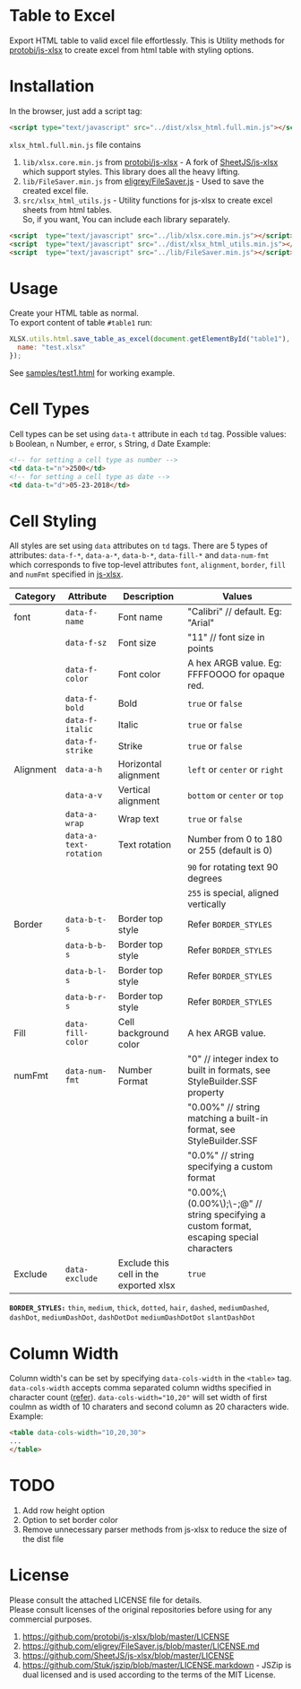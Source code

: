 # Table to Excel

Export HTML table to valid excel file effortlessly.
This is Utility methods for [protobi/js-xlsx](https://github.com/protobi/js-xlsx) to create excel from html table with styling options.

# Installation

In the browser, just add a script tag:

```html
<script type="text/javascript" src="../dist/xlsx_html.full.min.js"></script>
```

`xlsx_html.full.min.js` file contains

1. `lib/xlsx.core.min.js` from [protobi/js-xlsx](https://github.com/protobi/js-xlsx) - A fork of [SheetJS/js-xlsx](https://github.com/SheetJS/js-xlsx) which support styles. This library does all the heavy lifting.
2. `lib/FileSaver.min.js` from [eligrey/FileSaver.js](https://github.com/eligrey/FileSaver.js/) - Used to save the created excel file.
3. `src/xlsx_html_utils.js` - Utility functions for js-xlsx to create excel sheets from html tables.  
   So, if you want, You can include each library separately.

```html
<script  type="text/javascript" src="../lib/xlsx.core.min.js"></script>
<script  type="text/javascript" src="../dist/xlsx_html_utils.min.js"></script>
<script  type="text/javascript" src="../lib/FileSaver.min.js"></script>
```

# Usage

Create your HTML table as normal.  
To export content of table `#table1` run:

```javascript
XLSX.utils.html.save_table_as_excel(document.getElementById("table1"), {
  name: "test.xlsx"
});
```

See [samples/test1.html](https://github.com/linways/table-to-excel/blob/master/samples/test1.html) for working example.

# Cell Types

Cell types can be set using `data-t` attribute in each `td` tag.
Possible values: `b` Boolean, `n` Number, `e` error, `s` String, `d` Date
Example:

```html
<!-- for setting a cell type as number -->
<td data-t="n">2500</td>
<!-- for setting a cell type as date -->
<td data-t="d">05-23-2018</td>
```

# Cell Styling

All styles are set using `data` attributes on `td` tags.
There are 5 types of attributes: `data-f-*`, `data-a-*`, `data-b-*`, `data-fill-*` and `data-num-fmt` which corresponds to five top-level attributes `font`, `alignment`, `border`, `fill` and `numFmt` specified in [js-xlsx](https://github.com/protobi/js-xlsx).

| Category  | Attribute              | Description                            | Values                                                                                      |
| --------- | ---------------------- | -------------------------------------- | ------------------------------------------------------------------------------------------- |
| font      | `data-f-name`          | Font name                              | "Calibri" // default. Eg: "Arial"                                                           |
|           | `data-f-sz`            | Font size                              | "11" // font size in points                                                                 |
|           | `data-f-color`         | Font color                             | A hex ARGB value. Eg: FFFFOOOO for opaque red.                                              |
|           | `data-f-bold`          | Bold                                   | `true` or `false`                                                                           |
|           | `data-f-italic`        | Italic                                 | `true` or `false`                                                                           |
|           | `data-f-strike`        | Strike                                 | `true` or `false`                                                                           |
| Alignment | `data-a-h`             | Horizontal alignment                   | `left` or `center` or `right`                                                               |
|           | `data-a-v`             | Vertical alignment                     | `bottom` or `center` or `top`                                                               |
|           | `data-a-wrap`          | Wrap text                              | `true` or `false`                                                                           |
|           | `data-a-text-rotation` | Text rotation                          | Number from 0 to 180 or 255 (default is 0)                                                  |
|           |                        |                                        | `90` for rotating text 90 degrees                                                           |
|           |                        |                                        | `255` is special, aligned vertically                                                        |
| Border    | `data-b-t-s`           | Border top style                       | Refer `BORDER_STYLES`                                                                       |
|           | `data-b-b-s`           | Border top style                       | Refer `BORDER_STYLES`                                                                       |
|           | `data-b-l-s`           | Border top style                       | Refer `BORDER_STYLES`                                                                       |
|           | `data-b-r-s`           | Border top style                       | Refer `BORDER_STYLES`                                                                       |
| Fill      | `data-fill-color`      | Cell background color                  | A hex ARGB value.                                                                           |
| numFmt    | `data-num-fmt`         | Number Format                          | "0" // integer index to built in formats, see StyleBuilder.SSF property                     |
|           |                        |                                        | "0.00%" // string matching a built-in format, see StyleBuilder.SSF                          |
|           |                        |                                        | "0.0%" // string specifying a custom format                                                 |
|           |                        |                                        | "0.00%;\\(0.00%\\);\\-;@" // string specifying a custom format, escaping special characters |
| Exclude   | `data-exclude`         | Exclude this cell in the exported xlsx | `true`                                                                                      |

**`BORDER_STYLES:`** `thin`, `medium`, `thick`, `dotted`, `hair`, `dashed`, `mediumDashed`, `dashDot`, `mediumDashDot`, `dashDotDot` `mediumDashDotDot` `slantDashDot`

# Column Width

Column width's can be set by specifying `data-cols-width` in the `<table>` tag.
`data-cols-width` accepts comma separated column widths specified in character count ([refer](https://github.com/SheetJS/js-xlsx#column-properties)).
`data-cols-width="10,20"` will set width of first coulmn as width of 10 charaters and second column as 20 characters wide.
Example:

```html
<table data-cols-width="10,20,30">
...
</table>
```

# TODO

1. Add row height option
2. Option to set border color
3. Remove unnecessary parser methods from js-xlsx to reduce the size of the dist file

# License

Please consult the attached LICENSE file for details.  
Please consult licenses of the original repositories before using for any commercial purposes.

1. https://github.com/protobi/js-xlsx/blob/master/LICENSE
2. https://github.com/eligrey/FileSaver.js/blob/master/LICENSE.md
3. https://github.com/SheetJS/js-xlsx/blob/master/LICENSE
4. https://github.com/Stuk/jszip/blob/master/LICENSE.markdown - JSZip is dual licensed and is used according to the terms of the MIT License.
